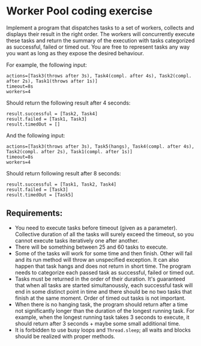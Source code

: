 # Worker Pool coding exercise

Implement a program that dispatches tasks to a set of workers, collects and displays their result in the right order. The workers will concurrently execute these tasks and return the summary of the execution with tasks categorized as successful, failed or timed out. You are free to represent tasks any way you want as long as they expose the desired behaviour.

For example, the following input:

```
actions=[Task3(throws after 3s), Task4(compl. after 4s), Task2(compl. after 2s), Task1(throws after 1s)]
timeout=8s
workers=4
```

Should return the following result after 4 seconds:

```
result.successful = [Task2, Task4]
result.failed = [Task1, Task3]
result.timedOut = []
```

And the following input:

```
actions=[Task3(throws after 3s), Task5(hangs), Task4(compl. after 4s), Task2(compl. after 2s), Task1(compl. after 1s)]
timeout=8s
workers=4
```

Should return following result after 8 seconds:

```
result.successful = [Task1, Task2, Task4]
result.failed = [Task3]
result.timedOut = [Task5]
```

## Requirements:

- You need to execute tasks before timeout (given as a parameter). Collective duration of all the tasks will surely exceed the timeout, so you cannot execute tasks iteratively one after another.
- There will be something between 25 and 60 tasks to execute.
- Some of the tasks will work for some time and then finish. Other will fail and its run method will throw an unspecified exception. It can also happen that task hangs and does not return in short time. The program needs to categorize each passed task as successful, failed or timed out.
- Tasks must be returned in the order of their duration. It's guaranteed that when all tasks are started simultanoussly, each successful task will end in some distinct point in time and there should be no two tasks that finish at the same moment. Order of timed out tasks is not important.
- When there is no hanging task, the program should return after a time not significantly longer than the duration of the longest running task. For example, when the longest running task takes 3 seconds to execute, it should return after 3 seconds + maybe some small additional time.
- It is forbidden to use busy loops and `Thread.sleep`; all waits and blocks should be realized with proper methods.
